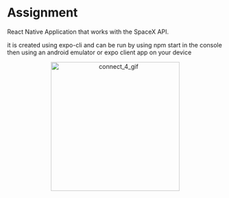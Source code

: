 # Assignment
 React Native Application that works with the SpaceX API.
 
 it is created using expo-cli and can be run by using npm start in the console then using an android emulator or expo client app on your device

<p align="center">
  <img src="https://user-images.githubusercontent.com/78481858/165534218-9ee54302-df5e-4ad9-9689-3d55159ef952.gif" alt="connect_4_gif" width="300" align="center" />
</p>
